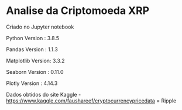 # Analise da Criptomoeda XRP

Criado no Jupyter notebook

Python Version    :  3.8.5

Pandas Version    :  1.1.3

Matplotlib Version:  3.3.2

Seaborn Version   :  0.11.0

Plotly Version    :  4.14.3


Dados obtidos do site Kaggle - https://www.kaggle.com/faushareef/cryptocurrencypricedata = Ripple
